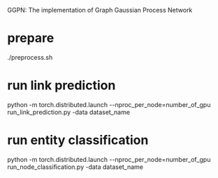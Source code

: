 GGPN: The implementation of Graph Gaussian Process Network

# prepare
./preprocess.sh


# run link prediction
python -m torch.distributed.launch --nproc_per_node=number_of_gpu run_link_prediction.py -data dataset_name

# run entity classification
python -m torch.distributed.launch --nproc_per_node=number_of_gpu run_node_classification.py -data dataset_name